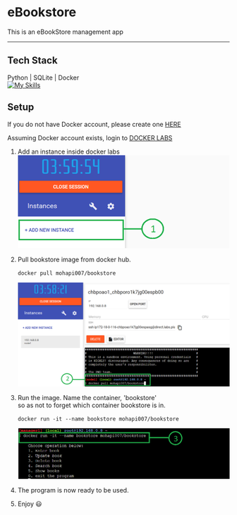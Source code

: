# eBookstore 
This is an eBookStore management app  

---  
## Tech Stack  
Python | SQLite | Docker  
[![My Skills](https://skillicons.dev/icons?i=python,sqlite,docker&theme=light)](https://skillicons.dev)  

## Setup  
If you do not have Docker account, please create one <a href="https://www.docker.com">HERE</a>  
  
Assuming Docker account exists, login to <a href="https://labs.play-with-docker.com/">DOCKER LABS</a>  

1. Add an instance inside docker labs  
    <img src="pics/add_instance.png">  

1. Pull bookstore image from docker hub. 
    ```
    docker pull mohapi007/bookstore  
    ```  
    <img src="pics/pull_image.png">  

1. Run the image. Name the container, 'bookstore'  
so as not to forget which container bookstore is in.  
    ```  
    docker run -it --name bookstore mohapi007/bookstore  
    ```  
    <img src="pics/docker_run.png">   
  
1. The program is now ready to be used.  
  
1. Enjoy :smiley:
